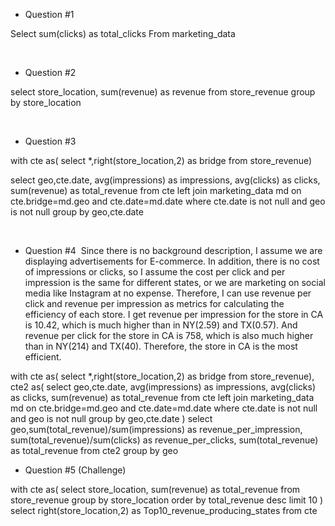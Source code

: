 *  Question #1

Select sum(clicks) as total_clicks
From marketing_data

​
*  Question #2

select store_location, sum(revenue) as revenue
from store_revenue 
group by store_location

​
*  Question #3

with cte as(
select *,right(store_location,2) as bridge
from store_revenue)

select geo,cte.date, avg(impressions) as impressions, avg(clicks) as clicks, sum(revenue) as total_revenue
from cte left join marketing_data md on cte.bridge=md.geo and cte.date=md.date
where cte.date is not null and geo is not null
group by geo,cte.date


​
* Question #4
​
Since there is no background description, I assume we are displaying advertisements for E-commerce. In addition, there is no cost of impressions or clicks, so I assume the cost per click and per impression is the same for different states, or we are marketing on social media like Instagram at no expense. Therefore, I can use revenue per click and revenue per impression as metrics for calculating the efficiency of each store. I get revenue per impression for the store in CA is 10.42, which is much higher than in NY(2.59) and TX(0.57). And revenue per click for the store in CA is 758, which is also much higher than in NY(214) and TX(40). Therefore, the store in CA is the most efficient.

with cte as(
select *,right(store_location,2) as bridge
from store_revenue),
cte2 as(
select geo,cte.date, avg(impressions) as impressions, avg(clicks) as clicks, sum(revenue) as total_revenue
from cte left join marketing_data md on cte.bridge=md.geo and cte.date=md.date
where cte.date is not null and geo is not null
group by geo,cte.date
)
select geo,sum(total_revenue)/sum(impressions) as revenue_per_impression, sum(total_revenue)/sum(clicks) as revenue_per_clicks, sum(total_revenue) as total_revenue
from cte2
group by geo



* Question #5 (Challenge)

with cte as(
select store_location, sum(revenue) as total_revenue
from store_revenue
group by store_location 
order by total_revenue desc
limit 10
)
select right(store_location,2) as Top10_revenue_producing_states
from cte
​